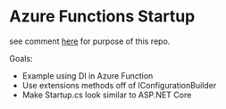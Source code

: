 # Azure Functions Startup

see comment [here](https://github.com/Azure/azure-functions-host/issues/4464#issuecomment-521869759) for purpose of this repo. 

Goals:

* Example using DI in Azure Function
* Use extensions methods off of IConfigurationBuilder
* Make Startup.cs look similar to ASP.NET Core 
